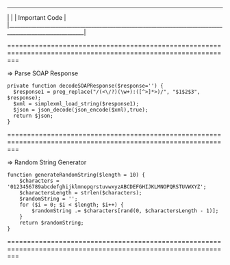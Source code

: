 ____________________________________________________________________________________________________________
|                                                                                                          |
|                                            Important Code                                                |
|__________________________________________________________________________________________________________|



===============================================================================================================

=> Parse SOAP Response

    private function decodeSOAPResponse($response='') {
      $response1 = preg_replace("/(<\/?)(\w+):([^>]*>)/", "$1$2$3", $response);
      $xml = simplexml_load_string($response1);
      $json = json_decode(json_encode($xml),true);
      return $json;
    }

===============================================================================================================

=> Random String Generator

    function generateRandomString($length = 10) {
        $characters = '0123456789abcdefghijklmnopqrstuvwxyzABCDEFGHIJKLMNOPQRSTUVWXYZ';
        $charactersLength = strlen($characters);
        $randomString = '';
        for ($i = 0; $i < $length; $i++) {
            $randomString .= $characters[rand(0, $charactersLength - 1)];
        }
        return $randomString;
    }

===============================================================================================================
